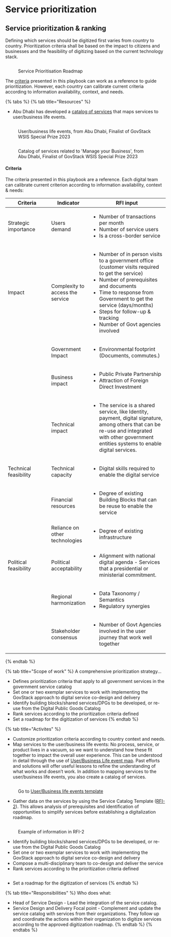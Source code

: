 # Service prioritization

## Service prioritization & ranking

Defining which services should be digitized first varies from country to country. Prioritization criteria shall be based on the impact to citizens and businesses and the feasibility of digitizing based on the current technology stack.

<figure><img src="../.gitbook/assets/2. Scaling approach (4) (1).jpg" alt=""><figcaption><p>Service Prioritisation Roadmap</p></figcaption></figure>

The [criteria](service-prioritization.md#criteria) presented in this playbook can work as a reference to guide prioritization. However, each country can calibrate current criteria according to information availability, context, and needs.

{% tabs %}
{% tab title="Resources" %}
* Abu Dhabi has developed a [catalog of services](https://www.tamm.abudhabi/) that maps services to user/business life events.&#x20;

<figure><img src="../.gitbook/assets/Screenshot 2023-03-31 160338.png" alt=""><figcaption><p>User/business life events, from Abu Dhabi, Finalist of GovStack WSIS Special Prize 2023</p></figcaption></figure>



<figure><img src="../.gitbook/assets/Screenshot 2023-03-31 160404.png" alt=""><figcaption><p>Catalog of services related to 'Manage your Business', from Abu Dhabi, Finalist of GovStack WSIS Special Prize 2023</p></figcaption></figure>

#### Criteria

The criteria presented in this playbook are a reference. Each digital team can calibrate current criterion according to information availability, context & needs:

<table data-header-hidden><thead><tr><th width="120.27272727272725">Criteria</th><th width="103">Indicator</th><th>RFI input</th></tr></thead><tbody><tr><td>Strategic importance </td><td>Users demand </td><td><p></p><ul><li>Number of transactions per month </li><li>Number of service users    </li><li>Is a cross-border service  </li></ul></td></tr><tr><td>Impact </td><td>Complexity to access the service  </td><td><ul><li>Number of in person visits to a government office (customer visits required to get the service) </li><li>Number of prerequisites and documents</li><li>Time to response from Government to get the service (days/months)</li><li>Steps for follow-up &#x26; tracking</li><li>Number of Govt agencies involved </li></ul></td></tr><tr><td> </td><td>Government Impact </td><td><ul><li>Environmental footprint (Documents, commutes.) </li></ul></td></tr><tr><td> </td><td>Business impact </td><td><ul><li>Public Private Partnership </li><li>Attraction of Foreign Direct Investment  </li></ul></td></tr><tr><td> </td><td>Technical impact </td><td><ul><li>The service is a shared service, like Identity, payment, digital signature, among others that can be re-use and integrated with other government entities systems to enable digital services. </li></ul></td></tr><tr><td>Technical feasibility </td><td>Technical capacity  </td><td><ul><li>Digital skills required to enable the digital service </li></ul></td></tr><tr><td> </td><td>Financial resources </td><td><ul><li>Degree of existing Building Blocks that can be reuse to enable the service </li></ul></td></tr><tr><td> </td><td>Reliance on other technologies  </td><td><ul><li>Degree of existing infrastructure </li></ul><p> </p></td></tr><tr><td>Political feasibility  </td><td>Political acceptability  </td><td><ul><li>Alignment with national digital agenda - Services that a presidential or ministerial commitment.</li></ul><p> </p></td></tr><tr><td> </td><td>Regional harmonization  </td><td><ul><li>Data Taxonomy / Semantics </li><li>Regulatory synergies  </li></ul></td></tr><tr><td> </td><td>Stakeholder consensus  </td><td><ul><li>Number of Govt Agencies involved in the user journey that work well together </li></ul></td></tr></tbody></table>
{% endtab %}

{% tab title="Scope of work" %}
A comprehensive prioritization strategy...

* Defines prioritization criteria that apply to all government services in the government service catalog
* Set one or two exemplar services to work with implementing the GovStack approach to digital service co-design and delivery
* Identify building blocks/shared services/DPGs to be developed, or re-use from the Digital Public Goods Catalog
* Rank services according to the prioritization criteria defined
* Set a roadmap for the digitization of services&#x20;
{% endtab %}

{% tab title="Activites" %}
* Customize prioritization criteria according to country context and needs.
* Map services to the user/business life events: No process, service, or product lives in a vacuum, so we want to understand how these fit together to impact the overall user experience. This can be understood in detail through the use of [User/Business Life event map](https://govstack.gitbook.io/implementation-playbook/govstack-implementation-playbook/learning-and-exchange/artefacts#request-for-information-3-rfi-3). Past efforts and solutions will offer useful lessons to refine the understanding of what works and doesn’t work. In addition to mapping services to the user/business life events, you also create a catalog of services.

<figure><img src="../.gitbook/assets/life event1 (1).png" alt=""><figcaption><p>Go to <a href="https://miro.com/app/board/uXjVOiQif00=/?share_link_id=431542248103">User/Business life events template</a></p></figcaption></figure>

* Gather data on the services by using the Service Catalog Template ([RFI-2](https://govstack.gitbook.io/implementation-playbook/govstack-implementation-playbook/learning-and-exchange/artefacts#service-catalogue-request-for-information-rfi-2)). This allows analysis of prerequisites and identification of opportunities to simplify services before establishing a digitalization roadmap.

<figure><img src="../.gitbook/assets/Screenshot 2023-03-31 123850.png" alt=""><figcaption><p>Example of information in RFI-2</p></figcaption></figure>

* Identify building blocks/shared services/DPGs to be developed, or re-use from the Digital Public Goods Catalog &#x20;
* Set one or two exemplar services to work with implementing the GovStack approach to digital service co-design and delivery
* Compose a multi-disciplinary team to co-design and deliver the service
* Rank services according to the prioritization criteria defined

<figure><img src="../.gitbook/assets/Scherm_afbeelding 2023-02-24 om 12.08.27 (1).png" alt=""><figcaption></figcaption></figure>

* Set a roadmap for the digitization of services&#x20;
{% endtab %}

{% tab title="Responsibilities" %}
Who does what:

* Head of Service Design - Lead the integration of the service catalog.
* Service Design and Delivery Focal point - Complement and update the service catalog with services from their organizations. They follow up and coordinate the actions within their organization to digitize services according to the approved digitization roadmap.
{% endtab %}
{% endtabs %}

